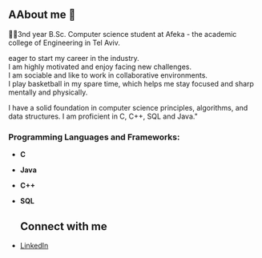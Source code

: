 ## AAbout me 👋

👩‍💻3nd year B.Sc. Computer science student at Afeka - the academic college of Engineering in Tel Aviv.

eager to start my career in the industry.  
I am highly motivated and enjoy facing new challenges.  
I am sociable and like to work in collaborative environments.  
I play basketball in my spare time, which helps me stay focused and sharp mentally and physically.  

I have a solid foundation in computer science principles, algorithms, and data structures. I am proficient in C, C++, SQL and Java."

### Programming Languages and Frameworks:
- **C**
- **Java**
- **C++**
- **SQL**

  ## Connect with me
- [LinkedIn](https://www.linkedin.com/in/orikatz99/)
